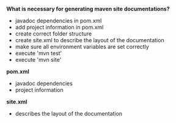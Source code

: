 **What is necessary for generating maven site documentations?**

- javadoc dependencies in pom.xml
- add project information in pom.xml
- create correct folder structure
- create site.xml to describe the layout of the documentation
- make sure all environment variables are set correctly
- execute 'mvn test'
- execute 'mvn site'

**pom.xml**

- javadoc dependencies
- project information

**site.xml**

- describes the layout of the documentation
